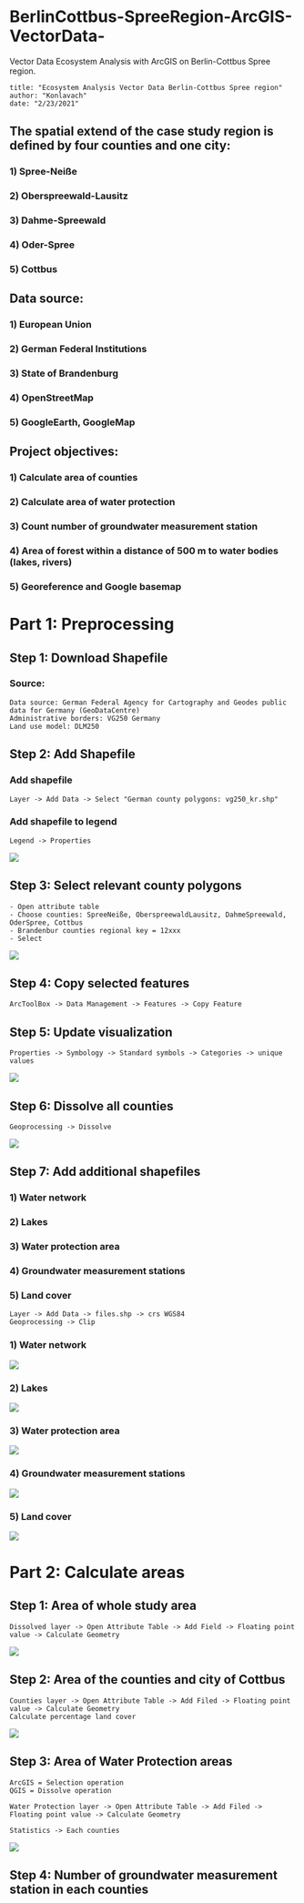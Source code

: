 # BerlinCottbus-SpreeRegion-ArcGIS-VectorData-
Vector Data Ecosystem Analysis with ArcGIS on Berlin-Cottbus Spree region.

```
title: "Ecosystem Analysis Vector Data Berlin-Cottbus Spree region"
author: "Konlavach"
date: "2/23/2021"
```

## The spatial extend of the case study region is defined by four counties and one city:
### 1)	Spree-Neiße
### 2)	Oberspreewald-Lausitz
### 3)	Dahme-Spreewald
### 4)	Oder-Spree
### 5)	Cottbus

## Data source:
### 1)	European Union
### 2)	German Federal Institutions
### 3)	State of Brandenburg
### 4)	OpenStreetMap
### 5)	GoogleEarth, GoogleMap

## Project objectives:
### 1) Calculate area of counties
### 2) Calculate area of water protection
### 3) Count number of groundwater measurement station
### 4) Area of forest within a distance of 500 m to water bodies (lakes, rivers)
### 5) Georeference and Google basemap

# Part 1: Preprocessing

## Step 1: Download Shapefile 
### Source: 

```
Data source: German Federal Agency for Cartography and Geodes public data for Germany (GeoDataCentre)
Administrative borders: VG250 Germany
Land use model: DLM250
```

## Step 2: Add Shapefile

### Add shapefile 
```
Layer -> Add Data -> Select "German county polygons: vg250_kr.shp"
```

### Add shapefile to legend
```
Legend -> Properties
```
![](AddShapefile.png)<!-- -->

## Step 3: Select relevant county polygons

```
- Open attribute table
- Choose counties: SpreeNeiße, OberspreewaldLausitz, DahmeSpreewald, OderSpree, Cottbus
- Brandenbur counties regional key = 12xxx
- Select
```
![](SelectCottbus.png)<!-- -->

## Step 4: Copy selected features
```
ArcToolBox -> Data Management -> Features -> Copy Feature
```

## Step 5: Update visualization
```
Properties -> Symbology -> Standard symbols -> Categories -> unique values
```
![](Symbology.png)<!-- -->

## Step 6: Dissolve all counties 
```
Geoprocessing -> Dissolve
```
![](Dissolve.png)<!-- -->

## Step 7: Add additional shapefiles
### 1) Water network
### 2) Lakes
### 3) Water protection area
### 4) Groundwater measurement stations
### 5) Land cover 

```
Layer -> Add Data -> files.shp -> crs WGS84
Geoprocessing -> Clip
```

### 1) Water network
![](WaterNetworks.png)<!-- -->

### 2) Lakes
![](Lakes.png)<!-- -->

### 3) Water protection area
![](WaterProtection.png)<!-- -->

### 4) Groundwater measurement stations
![](GroundWater-MeasurementStations.png)<!-- -->

### 5) Land cover 
![](LandCover.png)<!-- -->


# Part 2: Calculate areas

## Step 1: Area of whole study area
```
Dissolved layer -> Open Attribute Table -> Add Field -> Floating point value -> Calculate Geometry 
```
![](DissolveArea.png)<!-- -->


## Step 2: Area of the counties and city of Cottbus
```
Counties layer -> Open Attribute Table -> Add Filed -> Floating point value -> Calculate Geometry
Calculate percentage land cover
```
![](CountiesArea.png)<!-- -->


## Step 3: Area of Water Protection areas
```
ArcGIS = Selection operation
QGIS = Dissolve operation

Water Protection layer -> Open Attribute Table -> Add Filed -> Floating point value -> Calculate Geometry

Statistics -> Each counties
```
![](WaterProtectionArea.png)<!-- -->


## Step 4: Number of groundwater measurement station in each counties



